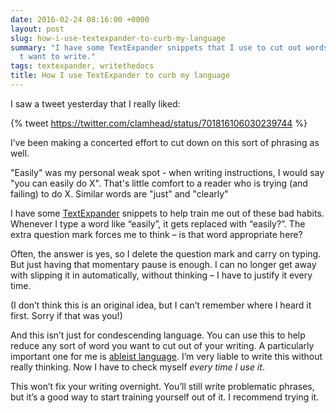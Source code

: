 ```yaml
---
date: 2016-02-24 08:16:00 +0000
layout: post
slug: how-i-use-textexpander-to-curb-my-language
summary: "I have some TextExpander snippets that I use to cut out words I don\u2019\
  t want to write."
tags: textexpander, writethedocs
title: How I use TextExpander to curb my language
---
```


I saw a tweet yesterday that I really liked:

{% tweet https://twitter.com/clamhead/status/701816106030239744 %}

I’ve been making a concerted effort to cut down on this sort of phrasing as well.

"Easily" was my personal weak spot - when writing instructions, I would say "you can easily do X". That's little comfort to a reader who is trying (and failing) to do X. Similar words are "just" and "clearly"

I have some [TextExpander](https://smilesoftware.com/textexpander) snippets to help train me out of these bad habits. Whenever I type a word like “easily”, it gets replaced with “easily?”. The extra question mark forces me to think &ndash; is that word appropriate here?

Often, the answer is yes, so I delete the question mark and carry on typing. But just having that momentary pause is enough. I can no longer get away with slipping it in automatically, without thinking &ndash; I have to justify it every time.

(I don’t think this is an original idea, but I can’t remember where I heard it first. Sorry if that was you!)

And this isn’t just for condescending language. You can use this to help reduce any sort of word you want to cut out of your writing. A particularly important one for me is [ableist language](http://www.autistichoya.com/p/ableist-words-and-terms-to-avoid.html). I’m very liable to write this without really thinking. Now I have to check myself *every time I use it*.

This won’t fix your writing overnight. You’ll still write problematic phrases, but it’s a good way to start training yourself out of it. I recommend trying it.

